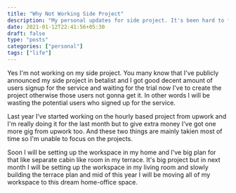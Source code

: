```yaml
---
title: "Why Not Working Side Project"
description: "My personal updates for side project. It's been hard to focus on things so putting here for the future self."
date: 2021-01-12T22:41:56+05:30
draft: false
type: "posts"
categories: ["personal"]
tags: ["life"]
---
```


Yes I'm not working on my side project. You many know that I've publicly announced my side project in betalist and I got good decent amount of users signup for the service and waiting for the trial now I've to create the project otherwise those users not gonna get it. In other words I will be wasting the potential users who signed up for the service. 

Last year I've started working on the hourly based project from upwork and I'm really doing it for the last month but to give extra money I've got one more gig from upwork too. And these two things are mainly takien most of time so I'm unable to focus on the projects.

Soon I will be setting up the workspace in my home and I've big plan for that like separate cabin like room in my terrace. It's big project but in next month I will be setting up the workspace in my living room and slowly building the terrace plan and mid of this year I will be moving all of my workspace to this dream home-office space.
